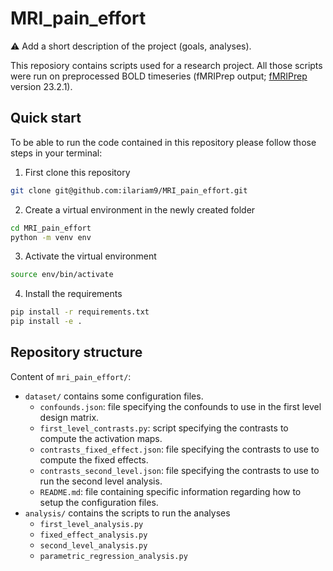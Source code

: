 # MRI_pain_effort

:warning: Add a short description of the project (goals, analyses).

This reposiory contains scripts used for a research project. All those scripts were run on
preprocessed BOLD timeseries (fMRIPrep output; [fMRIPrep](https://fmriprep.org/en/stable/) version 23.2.1).

## Quick start

To be able to run the code contained in this repository please follow those steps in your terminal:

1. First clone this repository

```bash
git clone git@github.com:ilariam9/MRI_pain_effort.git
```

2. Create a virtual environment in the newly created folder

```bash
cd MRI_pain_effort
python -m venv env
```

3. Activate the virtual environment

```bash
source env/bin/activate
```

4. Install the requirements

```bash
pip install -r requirements.txt
pip install -e .
```

## Repository structure

Content of `mri_pain_effort/`: 

- `dataset/` contains some configuration files.
    - `confounds.json`: file specifying the confounds to use in the first level design matrix.
    - `first_level_contrasts.py`: script specifying the contrasts to compute the activation maps.
    - `contrasts_fixed_effect.json`: file specifying the contrasts to use to compute the fixed effects.
    - `contrasts_second_level.json`: file specifying the contrasts to use to run the second level analysis.
    - `README.md`: file containing specific information regarding how to setup the configuration files.
- `analysis/` contains the scripts to run the analyses
    - `first_level_analysis.py`
    - `fixed_effect_analysis.py`
    - `second_level_analysis.py`
    - `parametric_regression_analysis.py`